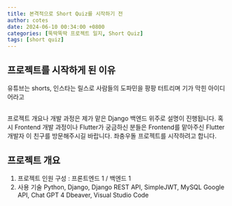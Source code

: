 ```yaml
---
title: 본격적으로 Short Quiz를 시작하기 전
author: cotes
date: 2024-06-10 00:34:00 +0800
categories: [뚝딱뚝딱 프로젝트 일지, Short Quiz]
tags: [short quiz]
---
```


## 프로젝트를 시작하게 된 이유
유튜브는 shorts, 인스타는 릴스로 사람들의 도파민을 팡팡 터트리며 
기가 막힌 아이디어라고 

## 
프로젝트 개요나 개발 과정은 제가 맡은 Django 백엔드 위주로 설명이 진행됩니다.
혹시 Frontend 개발 과정이나 Flutter가 궁금하신 분들은 
Frontend를 맡아주신 Flutter 개발자 이 친구를 방문해주시길 바랍니다.
좌충우돌 프로젝트를 시작하려고 합니다.

## 프로젝트 개요
1. 프로젝트 인원 구성 : 프론트엔드 1 / 백엔드 1
2. 사용 기술
Python, Django, Django REST API, SimpleJWT, MySQL
Google API, Chat GPT 4
Dbeaver, Visual Studio Code


